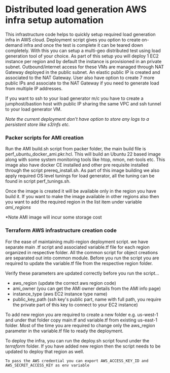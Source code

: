 # Distributed load generation AWS infra setup automation

This infrastructure code helps to quickly setup required load generation infra in AWS cloud. Deployment script gives you option to create on-demand infra and once the test is complete it can be teared down completely. With this you can setup a multi-geo distributed test using load generation tool of your choice. As part of this setup you will deploy 1 EC2 instance per region and by default the instance is provisioned in an private subnet. Outbound/internet access for these VMs are managed through NAT Gateway deployed in the public subnet. An elastic public IP is created and associated to the NAT Gateway. User also have option to create 7 more public IPs and associate to the NAT Gateway if you need to generate load from multiple IP addresses. 

If you want to ssh to your load generator m/c you have to create a jumphost/bastion host with public IP sharing the same VPC and ssh tunnel to your load generator VM.

*Note the current deployment don't have option to store any logs to a persistent store like s3/nfs etc.* 



### Packer scripts for AMI creation

Run the AMI build.sh script from packer folder, the main build file is perf_ubuntu_docker_ami.pkr.hcl. This will build an Ubuntu 22 based image along with some system monitoring tools like htop, nmon, net-tools etc. This image also have docker CE installed and other pre requisite installed through the script prereq_install.sh. As part of this image building we also apply required OS level tunings for load generator, all the tuning can be found in script perf_tunings.sh.

Once the image is created it will be available only in the region you have build it. If you want to make the image available in other regions also then you want to add the required region in the list item under variable _ami_regions_

*Note AMI image will incur some storage cost


### Terraform AWS infrastructure creation code

For the ease of maintaining multi-region deployment script. we have separate main .tf script and associated variable.tf file for each region organized in respective folder. All the common script for object creations are separated out into common module. Before you run the script you are required to update the variable.tf file from the respective region folder. 

Verify these parameters are updated correctly before you run the script...
- aws_region (update the correct aws region code)
- ami_owner (you can get the AMI owner details from the AMI info page)
- instance_type (aws EC2 instance type name)
- public_key_path (ssh key's public part, name with full path, you require the private part of this key to connect to your EC2 instance)


To add new region you are required to create a new folder e.g. us-west-1 and under that folder copy main.tf and variable.tf from existing us-east-1 folder. Most of the time you are required to change only the aws_region parameter in the variable.tf file to ready the deployment. 

To deploy the infra, you can run the deploy.sh script found under the *terraform* folder. If you have added new region then the script needs to be updated to deploy that region as well. 


`To pass the AWS credential you can export AWS_ACCESS_KEY_ID and AWS_SECRET_ACCESS_KEY as env variable`